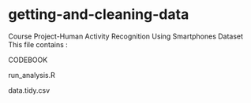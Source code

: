 # getting-and-cleaning-data

Course Project-Human Activity Recognition Using Smartphones Dataset
This file contains :

CODEBOOK

run_analysis.R

data.tidy.csv

